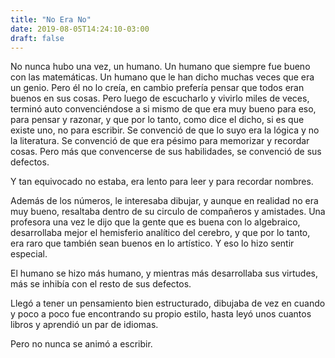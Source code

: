 ```yaml
---
title: "No Era No"
date: 2019-08-05T14:24:10-03:00
draft: false
---
```


No nunca hubo una vez, un humano.
Un humano que siempre fue bueno con las matemáticas.
Un humano que le han dicho muchas veces que era un genio.
Pero él no lo creía, en cambio prefería pensar que todos eran buenos en sus cosas.
Pero luego de escucharlo y vivirlo miles de veces, terminó auto convenciéndose
a si mismo de que era muy bueno para eso, para pensar y razonar,
y que por lo tanto, como dice el dicho, si es que existe uno, no para escribir.
Se convenció de que lo suyo era la lógica y no la literatura.
Se convenció de que era pésimo para memorizar y recordar cosas.
Pero más que convencerse de sus habilidades, se convenció de sus defectos.

Y tan equivocado no estaba, era lento para leer y para recordar nombres.

Además de los números, le interesaba dibujar, y aunque en realidad no era muy bueno,
resaltaba dentro de su circulo de compañeros y amistades.
Una profesora una vez le dijo que la gente que es buena con lo algebraico,
desarrollaba mejor el hemisferio analítico del cerebro, y que por lo tanto,
era raro que también sean buenos en lo artístico.
Y eso lo hizo sentir especial.

El humano se hizo más humano, y mientras más desarrollaba sus virtudes,
más se inhibía con el resto de sus defectos.

Llegó a tener un pensamiento bien estructurado, dibujaba de vez en cuando
y poco a poco fue encontrando su propio estilo, hasta leyó unos cuantos libros
y aprendió un par de idiomas.


Pero no nunca se animó a escribir.